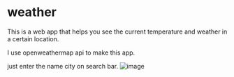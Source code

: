# weather
This is a web app that helps you see the current temperature and weather in a certain location.

I use openweathermap api to make this app.

just enter the name city on search bar.
![image](https://github.com/iDexse/weather/assets/89718935/dfe5c55d-2d42-453e-81ee-9e95a03b9127)

